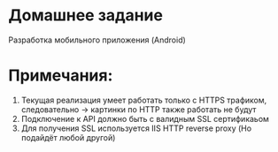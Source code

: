 # Домашнее задание

Разработка мобильного приложения (Android)

# Примечания:

1. Текущая реализация умеет работать только с HTTPS трафиком, следовательно -\> картинки по HTTP также работать не будут
2. Подключение к API должно быть с валидным SSL сертификаьом
3. Для получения SSL используется IIS HTTP reverse proxy (Но подайдёт любой другой)
